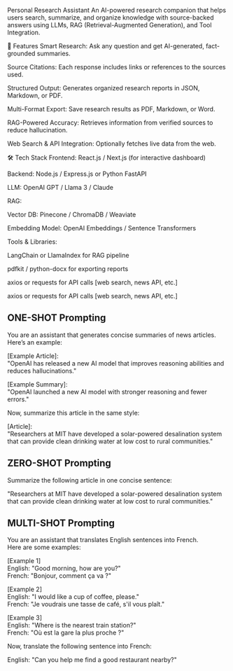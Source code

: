 Personal Research Assistant
An AI-powered research companion that helps users search, summarize, and organize knowledge with source-backed answers using LLMs, RAG (Retrieval-Augmented Generation), and Tool Integration.

🚀 Features
Smart Research: Ask any question and get AI-generated, fact-grounded summaries.

Source Citations: Each response includes links or references to the sources used.

Structured Output: Generates organized research reports in JSON, Markdown, or PDF.

Multi-Format Export: Save research results as PDF, Markdown, or Word.

RAG-Powered Accuracy: Retrieves information from verified sources to reduce hallucination.

Web Search & API Integration: Optionally fetches live data from the web.

🛠️ Tech Stack
Frontend: React.js / Next.js (for interactive dashboard)

Backend: Node.js / Express.js or Python FastAPI

LLM: OpenAI GPT / Llama 3 / Claude

RAG:

Vector DB: Pinecone / ChromaDB / Weaviate

Embedding Model: OpenAI Embeddings / Sentence Transformers

Tools & Libraries:

LangChain or LlamaIndex for RAG pipeline

pdfkit / python-docx for exporting reports

axios or requests for API calls [web search, news API, etc.]


axios or requests for API calls [web search, news API, etc.]






## ONE-SHOT Prompting
You are an assistant that generates concise summaries of news articles.  
Here’s an example:  

[Example Article]:  
"OpenAI has released a new AI model that improves reasoning abilities and reduces hallucinations."  

[Example Summary]:  
"OpenAI launched a new AI model with stronger reasoning and fewer errors."  

Now, summarize this article in the same style:  

[Article]:  
"Researchers at MIT have developed a solar-powered desalination system that can provide clean drinking water at low cost to rural communities."  



## ZERO-SHOT Prompting

Summarize the following article in one concise sentence:  

"Researchers at MIT have developed a solar-powered desalination system that can provide clean drinking water at low cost to rural communities."


## MULTI-SHOT Prompting

You are an assistant that translates English sentences into French.  
Here are some examples:  

[Example 1]  
English: "Good morning, how are you?"  
French: "Bonjour, comment ça va ?"  

[Example 2]  
English: "I would like a cup of coffee, please."  
French: "Je voudrais une tasse de café, s'il vous plaît."  

[Example 3]  
English: "Where is the nearest train station?"  
French: "Où est la gare la plus proche ?"  

Now, translate the following sentence into French:  

English: "Can you help me find a good restaurant nearby?"  



